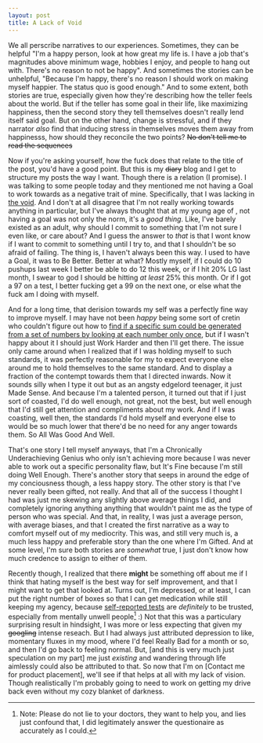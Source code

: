```yaml
---
layout: post
title: A Lack of Void
---
```

We all perscribe narratives to our experiences. Sometimes, they can be helpful "I'm a happy person, look at how great my life is.
I have a job that's magnitudes above minimum wage, hobbies I enjoy, and people to hang out with. There's no reason to not be happy".
And sometimes the stories can be unhelpful, "Because I'm happy, there's no reason I should work on making myself happier. 
The status quo is good enough." And to some extent, both stories are true, especially given how they're describing how the teller
feels about the world. But if the teller has some goal in their life, like maximizing happiness, then the second story they tell
themselves doesn't really lend itself said goal. But on the other hand, change is stressful, and if they narrator *also* find that
inducing stress in themselves moves them away from happinesss, how should they reconcile the two points? ~~No don't tell me to read the sequences~~

Now if you're asking yourself, how the fuck does that relate to the title of the post, you'd have a good point. But this is my 
~~diary~~ blog and I get to structure my posts the way I want. Though there is a relation (I promise). I was talking to some 
people today and they mentioned me not having a Goal to work towards as a negative trait of mine. 
Specifically, that I was lacking in [the void](http://yudkowsky.net/rational/virtues/). And I don't at all disagree that
I'm not really working towards anything in particular, but I've always thought that at my young age of <recent college grad>, not
having a goal was not only the norm, it's a *good thing*. Like, I've barely existed as an adult, why should I commit to something
that I'm not sure I even like, or care about? And I guess the answer to *that* is that I wont know if I want to commit to something
until I try to, and that I shouldn't be so afraid of failing. The thing is, I haven't always been this way. I used to have a Goal,
it was to Be Better. Better at what? Mostly myself, if I could do 10 pushups last week I better be able to do 12 this week, or if 
I hit 20% LG last month, I swear to god I should be hitting *at least* 25% this month. Or if I got a 97 on a test, I better fucking
get a 99 on the next one, or else what the fuck am I doing with myself. 

And for a long time, that derision towards my self was a perfectly fine way to improve myself. I may have not been *happy* being 
some sort of cretin who couldn't figure out how to [find if a specific sum could be generated from a set of numbers by looking at
each number only once](https://leetcode.com/problems/two-sum/), but if I wasn't happy about it I should just Work Harder and then
I'll get there. The issue only came around when I realized that if I was holding myself to such standards, it was perfectly
reasonable for my to expect everyone else around me to hold themselves to the same standard. And to display a fraction of the 
contempt towards them that I directed inwards. Now it sounds silly when I type it out but as an angsty edgelord teenager, it just
Made Sense. And because I'm a talented person, it turned out that if I just sort of coasted, I'd do well enough, not great, not the
best, but well enough that I'd still get attention and compliments about my work. And if I was coasting, well then, the standards I'd
hold myself and everyone else to would be so much lower that there'd be no need for any anger towards them. So All Was Good And Well. 

That's one story I tell myself anyways, that I'm a Chronically Underachieving Genius who only isn't achieving more because I was never able
to work out a specific personality flaw, but It's Fine because I'm still doing Well Enough. There's another story that seeps in around the 
edge of my conciousness though, a less happy story. The other story is that I've never really been gifted, not really. And that all of the 
success I thought I had was just me skewing any slightly above average things I did, and completely ignoring anything anything that wouldn't
paint me as the type of person who was special. And that, in reality, I was just a average person, with average biases, and that I created
the first narrative as a way to comfort myself out of my mediocrity. This was, and still very much is, a much less happy and preferable 
story than the one where I'm Gifted. And at some level, I'm sure both stories are *somewhat* true, I just don't know how much credence to 
assign to either of them. 

Recently though, I realized that there **might** be something off about me if I think that hating myself is the best way for self improvement,
and that I might want to get that looked at. Turns out, I'm depressed, or at least, I can put the right number of boxes so that I can get 
medication while still keeping my agency, because [self-reported tests](https://www.mdcalc.com/phq-9-patient-health-questionnaire-9) 
are *definitely* to be trusted, especially from mentally unwell people[^1] :) Not that this was a particulary surprising result in hindsight,
I was more or less expecting that given my ~~googling~~ intense reseach. But I had always just attributed depression to like, momentary fluxes
in my mood, where I'd feel Really Bad for a month or so, and then I'd go back to feeling normal. But, [and this is very much just speculation on my part]
me just *existing* and wandering through life aimlessly could also be attributed to that. So now that I'm on [Contact me for product placement], we'll
see if that helps at all with my lack of vision. Though realistically I'm probably going to need to work on getting my drive back even without 
my cozy blanket of darkness.

[^1]: Note: Please do not lie to your doctors, they want to help you, and lies just confound that, I did legitimately answer the questionaire
as accurately as I could. 
